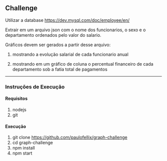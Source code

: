 ## Challenge

Utilizar a database https://dev.mysql.com/doc/employee/en/

Extrair em um arquivo json com o nome dos funcionarios, o sexo e o departamento  ordenados pelo valor do salario.

Gráficos devem ser gerados a partir desse arquivo:

1. mostrando a evolução salarial de cada funcionario anual

2. mostrando em um gráfico de coluna o percentual financeiro de cada departamento sob a fatia total de pagamentos

------

### Instruções de Execução

#### Requisitos

1. nodejs
2. git

#### Execução

1. git clone https://github.com/paulofellix/graph-challenge
2. cd graph-challenge
3. npm install
4. npm start